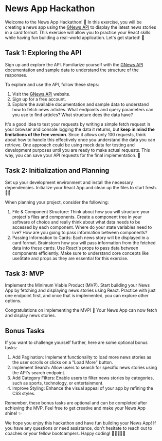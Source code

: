 # News App Hackathon

Welcome to the News App Hackathon! 🎉 In this exercise, you will be creating a news app using the [GNews API](https://gnews.io/) to display the latest news stories in a card format. This exercise will allow you to practice your React skills while having fun building a real-world application. Let's get started! 💪

## Task 1: Exploring the API

Sign up and explore the API. Familiarize yourself with the [GNews API](https://gnews.io/) documentation and sample data to understand the structure of the responses.

To explore and use the API, follow these steps:
1. Visit the [GNews API](https://gnews.io/) website.
2. Sign up for a free account.
3. Explore the available documentation and sample data to understand how to fetch news articles. What endpoints and query parameters can you use to find articles? What structure does the data have?

It's a good idea to test your requests by writing a simple fetch request in your browser and console logging the data it returns, but **keep in mind the limitations of the free version**. Since it allows only 100 requests, think about how to handle this effectively once you understand the data you can retrieve. One approach could be using mock data for testing and development purposes until you are ready to make actual requests. This way, you can save your API requests for the final implementation. 🧪

## Task 2: Initialization and Planning

Set up your development environment and install the necessary dependencies. Initialize your React App and clean up the files to start fresh. 💪🏽

When planning your project, consider the following:
1. File & Component Structure: Think about how you will structure your project's files and components. Create a component tree in your software of choice and really think about what data needs to be accessed by each component. Where do your state variables need to live? How are you going to pass information between components? 
2. Passing Information to Cards: Each news story will be displayed in a card format. Brainstorm how you will pass information from the fetched data into these cards. Use React's props to pass data between components efficiently. Make sure to understand core concepts like useState and props as they are essential for this exercise.

## Task 3: MVP

Implement the Minimum Viable Product (MVP). Start building your News App by fetching and displaying news stories using React. Practice with just one endpoint first, and once that is implemented, you can explore other options.

Congratulations on implementing the MVP! 🎉 Your News App can now fetch and display news stories.

## Bonus Tasks

If you want to challenge yourself further, here are some optional bonus tasks:

1. Add Pagination: Implement functionality to load more news stories as the user scrolls or clicks on a "Load More" button.
2. Implement Search: Allow users to search for specific news stories using the API's search endpoint.
3. Add Category Filters: Enable users to filter news stories by categories, such as sports, technology, or entertainment.
4. Improve Styling: Enhance the visual appeal of your app by refining the CSS styles.

Remember, these bonus tasks are optional and can be completed after achieving the MVP. Feel free to get creative and make your News App shine! ✨

We hope you enjoy this hackathon and have fun building your News App! If you have any questions or need assistance, don't hesitate to reach out to coaches or your fellow bootcampers. Happy coding! 🚀👩‍💻👨‍💻
